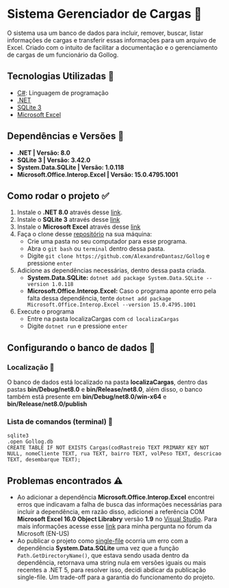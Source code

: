 # Sistema Gerenciador de Cargas :file_folder:
<p>O sistema usa um banco de dados para incluir, remover, buscar, listar informações de cargas e transferir essas informações para um arquivo de Excel. Criado com o intuito de facilitar a documentação e o gerenciamento de cargas de um funcionário da Gollog.</p>

## Tecnologias Utilizadas :pushpin:
- [C#](https://learn.microsoft.com/en-us/dotnet/csharp/): Linguagem de programação<br>
- [.NET](https://dotnet.microsoft.com/en-us/download/dotnet)<br>
- [SQLite 3](https://www.sqlite.org/download.html)<br>
- [Microsoft Excel](https://www.microsoft.com/pt-br/microsoft-365/microsoft-office)

## Dependências e Versões :calendar:
- **.NET | Versão: 8.0**
- **SQLite 3 | Versão: 3.42.0**
- **System.Data.SQLite | Versão: 1.0.118**
- **Microsoft.Office.Interop.Excel | Versão: 15.0.4795.1001**

## Como rodar o projeto :white_check_mark:
1. Instale o **.NET 8.0** através desse [link](https://dotnet.microsoft.com/en-us/download/dotnet/8.0).
2. Instale o **SQLite 3** através desse [link](https://www.sqlite.org/download.html)
3. Instale o **Microsoft Excel** através desse [link](https://www.microsoft.com/pt-br/microsoft-365/microsoft-office)
4. Faça o clone desse [repositório](https://github.com/AlexandreDantasz/Gollog) na sua máquina:
    - Crie uma pasta no seu computador para esse programa.
    - Abra o `git bash` ou `terminal` dentro dessa pasta.
    - Digite `git clone https://github.com/AlexandreDantasz/Gollog` e pressione `enter`
5. Adicione as dependências necessárias, dentro dessa pasta criada.
    - **System.Data.SQLite:** `dotnet add package System.Data.SQLite --version 1.0.118`
    - **Microsoft.Office.Interop.Excel:** Caso o programa aponte erro pela falta dessa dependência, tente `dotnet add package Microsoft.Office.Interop.Excel --version 15.0.4795.1001`
6. Execute o programa
    - Entre na pasta localizaCargas com `cd localizaCargas`
    - Digite `dotnet run` e pressione `enter`

## Configurando o banco de dados :hammer:

### Localização :round_pushpin:
O banco de dados está localizado na pasta **localizaCargas**, dentro das pastas **bin/Debug/net8.0** e **bin/Release/net8.0**, além disso, o banco também está presente em **bin/Debug/net8.0/win-x64** e **bin/Release/net8.0/publish**

### Lista de comandos (terminal) :page_with_curl:
```
sqlite3
.open Gollog.db
CREATE TABLE IF NOT EXISTS Cargas(codRastreio TEXT PRIMARY KEY NOT NULL, nomeCliente TEXT, rua TEXT, bairro TEXT, volPeso TEXT, descricao TEXT, desembarque TEXT);
```

## Problemas encontrados :warning:
- Ao adicionar a dependência **Microsoft.Office.Interop.Excel** encontrei erros que indicavam a falha de busca das informações necessárias para incluir a dependência, em razão disso, adicionei a referência COM **Microsoft Excel 16.0 Object Librabry** versão **1.9** no [Visual Studio](https://visualstudio.microsoft.com). Para mais informações acesse esse [link](https://learn.microsoft.com/en-us/answers/questions/1496033/microsoft-office-interop-excel-reference-cannot-be) para minha pergunta no fórum da Microsoft (EN-US)
- Ao publicar o projeto como [single-file](https://learn.microsoft.com/en-us/dotnet/core/deploying/single-file/overview?tabs=cli) ocorria um erro com a dependência **System.Data.SQLite** uma vez que a função `Path.GetDirectoryName()`, que estava sendo usada dentro da dependência, retornava uma string nula em versões iguais ou mais recentes a .NET 5, para resolver isso, decidi abdicar da publicação single-file. Um trade-off para a garantia do funcionamento do projeto.